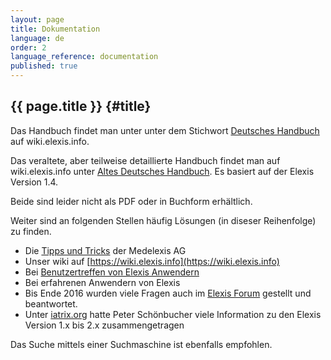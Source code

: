 ```yaml
---
layout: page
title: Dokumentation
language: de 
order: 2 
language_reference: documentation
published: true
---
```


{{ page.title }} {#title}
----------

Das Handbuch findet man unter unter dem Stichwort [Deutsches Handbuch](https://wiki.elexis.info/Deutsches_Handbuch_3.1) auf wiki.elexis.info.

Das veraltete, aber teilweise detaillierte Handbuch findet man auf wiki.elexis.info unter
[Altes Deutsches Handbuch](https://wiki.elexis.info/Doc_de). Es basiert auf der Elexis Version 1.4.


Beide sind leider nicht als PDF oder in Buchform erhältlich.

Weiter sind an folgenden Stellen häufig Lösungen (in diseser Reihenfolge) zu finden. 

* Die [Tipps und Tricks](https://medelexis.ch/?page_id=549) der Medelexis AG
* Unser wiki auf [https://wiki.elexis.info](https://wiki.elexis.info)
* Bei [Benutzertreffen von Elexis Anwendern](https://medelexis.ch/?page_id=487)
* Bei erfahrenen Anwendern von Elexis
* Bis Ende 2016 wurden viele Fragen auch im [Elexis Forum](http://elexis-forum.ch/) gestellt und beantwortet.
* Unter [iatrix.org](http://www.iatrix.org/) hatte Peter Schönbucher viele Information zu den Elexis Version 1.x bis 2.x zusammengetragen


Das Suche mittels einer Suchmaschine ist ebenfalls empfohlen.

